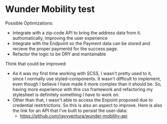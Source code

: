 # Wunder Mobility test

Possible Optimizations:
* Integrate with a zip-code API to bring the address data from it. authomatically, improving the user experience 
* Integrate with the Endpoint so the Payment data can be stored and recieve the proper paymentd for the success page. 
* Refactor the logic to be DRY and mantainable

Think that could be improved:
* As it was my first time working with SCSS, I wasn't pretty used to it, since I normally use styled-components. It wasn't difficult to implement, even though I believe I have made it more complex than it should be. So, having more experience with this css framework and refactoring my stylesheet is definitely something I have to work on. 
* Other than that, I wasn't able to access the Enpoint proposed due to credential restrtrictions. So this is also an aspect to improve. 
Here is also the link for an API that I've built to persist the user-data:
  - https://github.com/rayyventura/wunder-mobility-api
